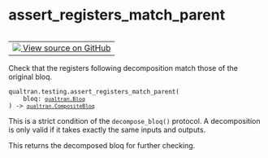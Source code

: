# assert_registers_match_parent


<table class="tfo-notebook-buttons tfo-api nocontent" align="left">
<td>
  <a target="_blank" href="https://github.com/quantumlib/Qualtran/blob/main/qualtran/testing.py#L38-L56">
    <img src="https://www.tensorflow.org/images/GitHub-Mark-32px.png" />
    View source on GitHub
  </a>
</td>
</table>



Check that the registers following decomposition match those of the original bloq.


<pre class="devsite-click-to-copy prettyprint lang-py tfo-signature-link">
<code>qualtran.testing.assert_registers_match_parent(
    bloq: <a href="../../qualtran/Bloq.html"><code>qualtran.Bloq</code></a>
) -> <a href="../../qualtran/CompositeBloq.html"><code>qualtran.CompositeBloq</code></a>
</code></pre>



<!-- Placeholder for "Used in" -->

This is a strict condition of the `decompose_bloq()` protocol. A decomposition is only
valid if it takes exactly the same inputs and outputs.

This returns the decomposed bloq for further checking.
